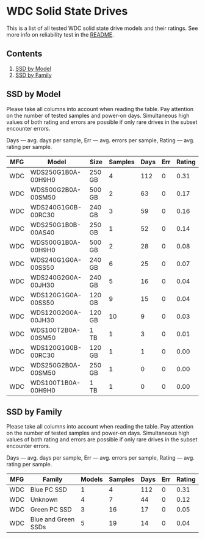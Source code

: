 WDC Solid State Drives
======================

This is a list of all tested WDC solid state drive models and their ratings. See
more info on reliability test in the [README](https://github.com/linuxhw/SMART).

Contents
--------

1. [ SSD by Model  ](#ssd-by-model)
2. [ SSD by Family ](#ssd-by-family)

SSD by Model
------------

Please take all columns into account when reading the table. Pay attention on the
number of tested samples and power-on days. Simultaneous high values of both rating
and errors are possible if only rare drives in the subset encounter errors.

Days   — avg. days per sample,
Err    — avg. errors per sample,
Rating — avg. rating per sample.

| MFG       | Model              | Size   | Samples | Days  | Err   | Rating |
|-----------|--------------------|--------|---------|-------|-------|--------|
| WDC       | WDS250G1B0A-00H9H0 | 250 GB | 4       | 112   | 0     | 0.31   |
| WDC       | WDS500G2B0A-00SM50 | 500 GB | 2       | 63    | 0     | 0.17   |
| WDC       | WDS240G1G0B-00RC30 | 240 GB | 3       | 59    | 0     | 0.16   |
| WDC       | WDS250G1B0B-00AS40 | 250 GB | 1       | 52    | 0     | 0.14   |
| WDC       | WDS500G1B0A-00H9H0 | 500 GB | 2       | 28    | 0     | 0.08   |
| WDC       | WDS240G1G0A-00SS50 | 240 GB | 6       | 25    | 0     | 0.07   |
| WDC       | WDS240G2G0A-00JH30 | 240 GB | 5       | 16    | 0     | 0.04   |
| WDC       | WDS120G1G0A-00SS50 | 120 GB | 9       | 15    | 0     | 0.04   |
| WDC       | WDS120G2G0A-00JH30 | 120 GB | 10      | 9     | 0     | 0.03   |
| WDC       | WDS100T2B0A-00SM50 | 1 TB   | 1       | 3     | 0     | 0.01   |
| WDC       | WDS120G1G0B-00RC30 | 120 GB | 1       | 1     | 0     | 0.00   |
| WDC       | WDS250G2B0A-00SM50 | 250 GB | 1       | 0     | 0     | 0.00   |
| WDC       | WDS100T1B0A-00H9H0 | 1 TB   | 1       | 0     | 0     | 0.00   |

SSD by Family
-------------

Please take all columns into account when reading the table. Pay attention on the
number of tested samples and power-on days. Simultaneous high values of both rating
and errors are possible if only rare drives in the subset encounter errors.

Days   — avg. days per sample,
Err    — avg. errors per sample,
Rating — avg. rating per sample.

| MFG       | Family                 | Models | Samples | Days  | Err   | Rating |
|-----------|------------------------|--------|---------|-------|-------|--------|
| WDC       | Blue PC SSD            | 1      | 4       | 112   | 0     | 0.31   |
| WDC       | Unknown                | 4      | 7       | 44    | 0     | 0.12   |
| WDC       | Green PC SSD           | 3      | 16      | 17    | 0     | 0.05   |
| WDC       | Blue and Green SSDs    | 5      | 19      | 14    | 0     | 0.04   |
